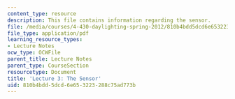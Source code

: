```yaml
---
content_type: resource
description: This file contains information regarding the sensor.
file: /media/courses/4-430-daylighting-spring-2012/810b4bdd5dcd6e653223288c75ad773b_MIT4_430S12_lec03.pdf
file_type: application/pdf
learning_resource_types:
- Lecture Notes
ocw_type: OCWFile
parent_title: Lecture Notes
parent_type: CourseSection
resourcetype: Document
title: 'Lecture 3: The Sensor'
uid: 810b4bdd-5dcd-6e65-3223-288c75ad773b
---
```

